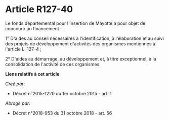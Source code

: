 # Article R127-40

Le fonds départemental pour l'insertion de Mayotte a pour objet de concourir au financement : 

1° D'aides au conseil nécessaires à l'identification, à l'élaboration et au suivi des projets de développement d'activités
des organismes mentionnés à l'article L. 127-4 ; 

2° D'aides au démarrage, au développement et, à titre exceptionnel, à la consolidation de l'activité de ces organismes.

**Liens relatifs à cet article**

_Créé par_:

  - Décret n°2015-1220 du 1er octobre 2015 - art. 1

_Abrogé par_:

  - Décret n°2018-953 du 31 octobre 2018 - art. 56
